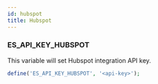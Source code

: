 ```yaml
---
id: hubspot
title: Hubspot
---
```


### ES_API_KEY_HUBSPOT

This variable will set Hubspot integration API key.

```php
define('ES_API_KEY_HUBSPOT', '<api-key>');
```
